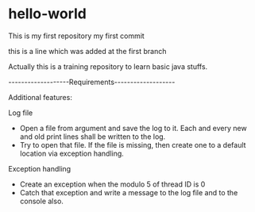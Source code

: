 # hello-world
This is my first repository
my first commit

this is a line which was added at the first branch

Actually this is a training repository to learn basic java stuffs.

-------------------Requirements-------------------

Additional features:

Log file
- Open a file from argument and save the log to it. Each and every new and old print lines shall be written to the log.
 - Try to open that file. If the file is missing, then create one to a default location via exception handling. 
 
Exception handling
- Create an exception when the modulo 5 of thread ID is 0
 - Catch that exception and write a message to the log file and to the console also.
	
